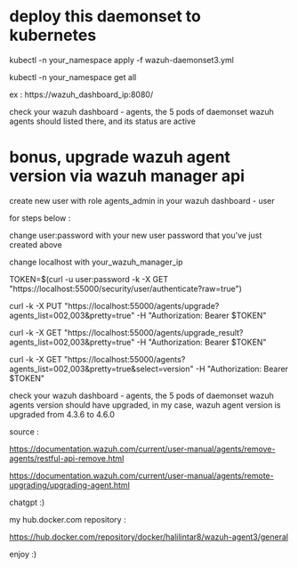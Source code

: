 # deploy this daemonset to kubernetes

kubectl -n your_namespace apply -f wazuh-daemonset3.yml

kubectl -n your_namespace get all

ex : https://wazuh_dashboard_ip:8080/

check your wazuh dashboard - agents, the 5 pods of daemonset wazuh agents should listed there, and its status are active


# bonus, upgrade wazuh agent version via wazuh manager api

create new user with role agents_admin in your wazuh dashboard - user 

for steps below :

change user:password with your new user password that you've just created above

change localhost with your_wazuh_manager_ip

TOKEN=$(curl -u user:password -k -X GET "https://localhost:55000/security/user/authenticate?raw=true")

curl -k -X PUT "https://localhost:55000/agents/upgrade?agents_list=002,003&pretty=true" -H  "Authorization: Bearer $TOKEN"

curl -k -X GET "https://localhost:55000/agents/upgrade_result?agents_list=002,003&pretty=true" -H  "Authorization: Bearer $TOKEN"

curl -k -X GET "https://localhost:55000/agents?agents_list=002,003&pretty=true&select=version" -H  "Authorization: Bearer $TOKEN"

check your wazuh dashboard - agents, the 5 pods of daemonset wazuh agents version should have upgraded, in my case, wazuh agent version is upgraded from 4.3.6 to 4.6.0

source :

https://documentation.wazuh.com/current/user-manual/agents/remove-agents/restful-api-remove.html

https://documentation.wazuh.com/current/user-manual/agents/remote-upgrading/upgrading-agent.html

chatgpt :) 

my hub.docker.com repository :

https://hub.docker.com/repository/docker/halilintar8/wazuh-agent3/general


enjoy :) 


